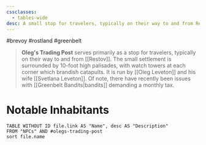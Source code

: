 ```yaml
---
cssclasses:
  - tables-wide
desc: A small stop for travelers, typically on their way to and from Restov
---
```

#brevoy #rostland #greenbelt
>**Oleg's Trading Post** serves primarily as a stop for travelers, typically on their way to and from [[Restov]]. The small settlement is surrounded by 10-foot high palisades, with watch towers at each corner which brandish catapults. It is run by [[Oleg Leveton]] and his wife [[Svetlana Leveton]]. Of note, there have recently been issues with [[Greenbelt Bandits|bandits]] demanding a monthly tax.

# Notable Inhabitants
```dataview
TABLE WITHOUT ID file.link AS "Name", desc AS "Description"
FROM "NPCs" AND #olegs-trading-post
sort file.name
```